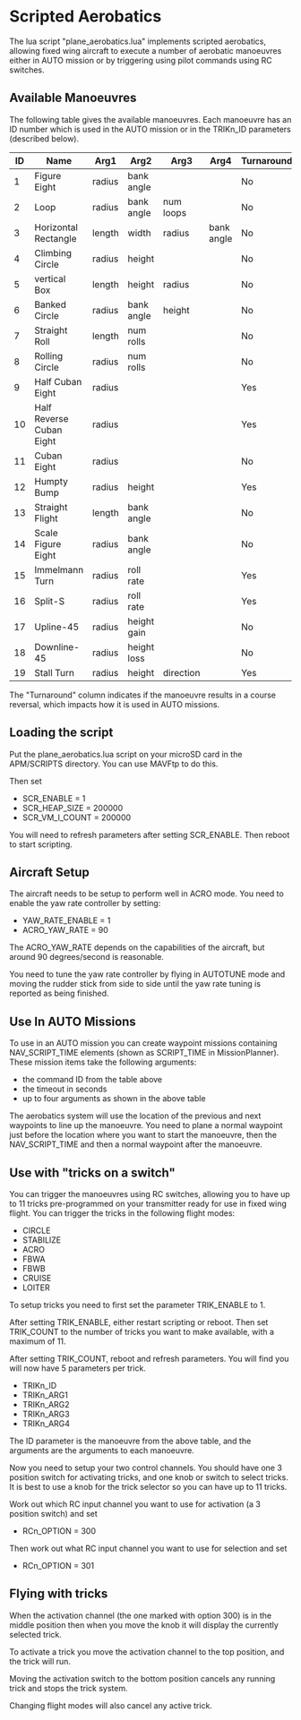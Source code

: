 # Scripted Aerobatics

The lua script "plane_aerobatics.lua" implements scripted aerobatics,
allowing fixed wing aircraft to execute a number of aerobatic
manoeuvres either in AUTO mission or by triggering using pilot commands
using RC switches.

## Available Manoeuvres

The following table gives the available manoeuvres. Each manoeuvre has
an ID number which is used in the AUTO mission or in the TRIKn_ID
parameters (described below).

| ID | Name                     | Arg1   | Arg2        | Arg3      | Arg4       | Turnaround |
| -- | ------------------------ | ------ | ----------  | -------   | ---------- | ---------- |
| 1  | Figure Eight             | radius | bank angle  |           |            | No         |
| 2  | Loop                     | radius | bank angle  | num loops |            | No         |
| 3  | Horizontal Rectangle     | length | width       | radius    | bank angle | No         |
| 4  | Climbing Circle          | radius | height      |           |            | No         |
| 5  | vertical Box             | length | height      | radius    |            | No         |
| 6  | Banked Circle            | radius | bank angle  | height    |            | No         |
| 7  | Straight Roll            | length | num rolls   |           |            | No         |
| 8  | Rolling Circle           | radius | num rolls   |           |            | No         |
| 9  | Half Cuban Eight         | radius |             |           |            | Yes        |
| 10 | Half Reverse Cuban Eight | radius |             |           |            | Yes        |
| 11 | Cuban Eight              | radius |             |           |            | No         |
| 12 | Humpty Bump              | radius | height      |           |            | Yes        |
| 13 | Straight Flight          | length | bank angle  |           |            | No         |
| 14 | Scale Figure Eight       | radius | bank angle  |           |            | No         |
| 15 | Immelmann Turn           | radius | roll rate   |           |            | Yes        |
| 16 | Split-S                  | radius | roll rate   |           |            | Yes        |
| 17 | Upline-45                | radius | height gain |           |            | No         |
| 18 | Downline-45              | radius | height loss |           |            | No         |
| 19 | Stall Turn               | radius | height      | direction |            | Yes        |

The "Turnaround" column indicates if the manoeuvre results in a course
reversal, which impacts how it is used in AUTO missions.

## Loading the script

Put the plane_aerobatics.lua script on your microSD card in the
APM/SCRIPTS directory. You can use MAVFtp to do this.

Then set

 - SCR_ENABLE = 1
 - SCR_HEAP_SIZE = 200000
 - SCR_VM_I_COUNT = 200000

You will need to refresh parameters after setting SCR_ENABLE. Then
reboot to start scripting.

## Aircraft Setup

The aircraft needs to be setup to perform well in ACRO mode. You need
to enable the yaw rate controller by setting:

 - YAW_RATE_ENABLE = 1
 - ACRO_YAW_RATE = 90

The ACRO_YAW_RATE depends on the capabilities of the aircraft, but
around 90 degrees/second is reasonable.

You need to tune the yaw rate controller by flying in AUTOTUNE mode
and moving the rudder stick from side to side until the yaw rate
tuning is reported as being finished.

## Use In AUTO Missions

To use in an AUTO mission you can create waypoint missions containing
NAV_SCRIPT_TIME elements (shown as SCRIPT_TIME in MissionPlanner). These mission items take the following arguments:

 - the command ID from the table above
 - the timeout in seconds
 - up to four arguments as shown in the above table

The aerobatics system will use the location of the previous and next
waypoints to line up the manoeuvre. You need to plane a normal
waypoint just before the location where you want to start the
manoeuvre, then the NAV_SCRIPT_TIME and then a normal waypoint after
the manoeuvre.

## Use with "tricks on a switch"

You can trigger the manoeuvres using RC switches, allowing you to have
up to 11 tricks pre-programmed on your transmitter ready for use in
fixed wing flight. You can trigger the tricks in the following flight
modes:

 - CIRCLE
 - STABILIZE
 - ACRO
 - FBWA
 - FBWB
 - CRUISE
 - LOITER

To setup tricks you need to first set the parameter TRIK_ENABLE to 1.

After setting TRIK_ENABLE, either restart scripting or reboot. Then
set TRIK_COUNT to the number of tricks you want to make available,
with a maximum of 11.

After setting TRIK_COUNT, reboot and refresh parameters. You will find
you will now have 5 parameters per trick.

 - TRIKn_ID
 - TRIKn_ARG1
 - TRIKn_ARG2
 - TRIKn_ARG3
 - TRIKn_ARG4

The ID parameter is the manoeuvre from the above table, and the arguments are the arguments to each manoeuvre.

Now you need to setup your two control channels. You should have one 3
position switch for activating tricks, and one knob or switch to
select tricks. It is best to use a knob for the trick selector so you can have up to 11 tricks.

Work out which RC input channel you want to use for activation (a 3 position switch) and set

 - RCn_OPTION = 300

Then work out what RC input channel you want to use for selection and set

 - RCn_OPTION = 301

## Flying with tricks

When the activation channel (the one marked with option 300) is in the
middle position then when you move the knob it will display the
currently selected trick.

To activate a trick you move the activation channel to the top
position, and the trick will run.

Moving the activation switch to the bottom position cancels any
running trick and stops the trick system.

Changing flight modes will also cancel any active trick.
